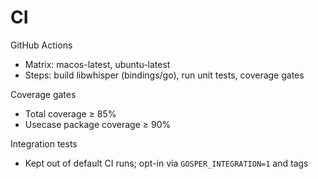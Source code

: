 # CI

GitHub Actions
- Matrix: macos-latest, ubuntu-latest
- Steps: build libwhisper (bindings/go), run unit tests, coverage gates

Coverage gates
- Total coverage ≥ 85%
- Usecase package coverage ≥ 90%

Integration tests
- Kept out of default CI runs; opt-in via `GOSPER_INTEGRATION=1` and tags

